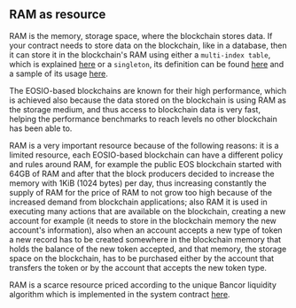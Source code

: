 ## RAM as resource

RAM is the memory, storage space, where the blockchain stores data. If your contract needs to store data on the blockchain, like in a database, then it can store it in the blockchain's RAM using either a `multi-index table`, which is explained [here](https://developers.eos.io/eosio-home/docs/data-persistence) or a `singleton`, its definition can be found [here](https://github.com/EOSIO/eosio.cdt/blob/master/libraries/eosiolib/singleton.hpp) and a sample of its usage [here](https://github.com/EOSIO/eosio.contracts/blob/master/contracts/eosio.system/include/eosio.system/eosio.system.hpp).

The EOSIO-based blockchains are known for their high performance, which is achieved also because the data stored on the blockchain is using RAM as the storage medium, and thus access to blockchain data is very fast, helping the performance benchmarks to reach levels no other blockchain has been able to.

RAM is a very important resource because of the following reasons: it is a limited resource, each EOSIO-based blockchain can have a different policy and rules around RAM, for example the public EOS blockchain started with 64GB of RAM and after that the block producers decided to increase the memory with 1KiB (1024 bytes) per day, thus increasing constantly the supply of RAM for the price of RAM to not grow too high because of the increased demand from blockchain applications; also RAM it is used in executing many actions that are available on the blockchain, creating a new account for example (it needs to store in the blockchain memory the new account's information), also when an account accepts a new type of token a new record has to be created somewhere in the blockchain memory that holds the balance of the new token accepted, and that memory, the storage space on the blockchain, has to be purchased either by the account that transfers the token or by the account that accepts the new token type.

RAM is a scarce resource priced according to the unique Bancor liquidity algorithm which is implemented in the system contract [here](https://github.com/EOSIO/eos/blob/905e7c85714aee4286fa180ce946f15ceb4ce73c/contracts/eosio.system/exchange_state.hpp).
